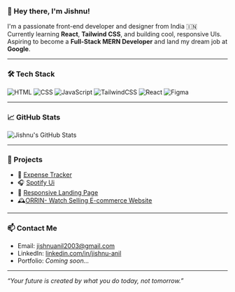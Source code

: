 ### 👋 Hey there, I'm Jishnu!

I'm a passionate front-end developer and designer from India 🇮🇳  
Currently learning **React**, **Tailwind CSS**, and building cool, responsive UIs.  
Aspiring to become a **Full-Stack MERN Developer** and land my dream job at **Google**.

---

### 🛠️ Tech Stack

![HTML](https://img.shields.io/badge/HTML5-E34F26?logo=html5&logoColor=fff&style=flat)
![CSS](https://img.shields.io/badge/CSS3-1572B6?logo=css3&logoColor=fff&style=flat)
![JavaScript](https://img.shields.io/badge/JavaScript-F7DF1E?logo=javascript&logoColor=000&style=flat)
![TailwindCSS](https://img.shields.io/badge/TailwindCSS-06B6D4?logo=tailwindcss&logoColor=fff&style=flat)
![React](https://img.shields.io/badge/React-20232a?logo=react&logoColor=61dafb&style=flat)
![Figma](https://img.shields.io/badge/Figma-F24E1E?logo=figma&logoColor=fff&style=flat)

---

### 📈 GitHub Stats

![Jishnu's GitHub Stats](https://github-readme-stats.vercel.app/api?username=jishnuanil2003&show_icons=true&theme=tokyonight)

---

### 💼 Projects

- 💸 [Expense Tracker](https://github.com/jishnuanil2003/Expense-tracker)
- 🎧 [Spotify Ui](https://github.com/jishnuanil2003/Spotify-UI-Clone)
- 📝 [Responsive Landing Page](https://github.com/jishnuanil2003/responsive-landing-page)
- 🕰️[ORRIN- Watch Selling E-commerce Website](https://github.com/jishnuanil2003/orrin-ecommerce)

---

### 📫 Contact Me

- Email: [jishnuanil2003@gmail.com](mailto:jishnuanil2003@gmail.com)
- LinkedIn: [linkedin.com/in/jishnu-anil](https://www.linkedin.com/in/jishnu-anil)
- Portfolio: _Coming soon..._

---

*“Your future is created by what you do today, not tomorrow.”*
